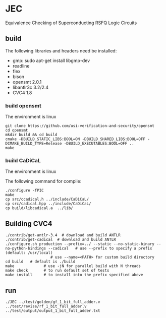 # JEC

Equivalence Checking of Superconducting RSFQ Logic Circuits

## build

The following libraries and headers need be installed:

- gmp: sudo apt-get install libgmp-dev
- readline
- flex
- bison
- opensmt 2.0.1
- libantlr3c 3.2/2.4
- CVC4 1.8

### build opensmt

The environment is linux

``` shell
git clone https://github.com/usi-verification-and-security/opensmt
cd opensmt
mkdir build && cd build
cmake -DBUILD_STATIC_LIBS:BOOL=ON -DBUILD_SHARED_LIBS:BOOL=OFF -DCMAKE_BUILD_TYPE=Release -DBUILD_EXECUTABLES:BOOL=OFF ..
make
```

### build CaDiCaL

The environment is linux

The following command for compile:

``` shell
./configure -fPIC
make
cp src/ccadical.h ../include/CaDiCaL/
cp src/cadical.hpp ../include/CaDiCaL/
cp build/libcadical.a  ../lib/
```

## Building CVC4

``` shell
./contrib/get-antlr-3.4  # download and build ANTLR
./contrib/get-cadical  # download and build ANTLR
./configure.sh production --prefix=../ --static --no-static-binary --no-python-bindings --cadical   # use --prefix to specify a prefix (default: /usr/local)
                    # use --name=<PATH> for custom build directory
cd build   # default is ./build
make             # use -jN for parallel build with N threads
make check       # to run default set of tests
make install     # to install into the prefix specified above
```

## run

``` shell
./JEC ../test/golden/gf_1_bit_full_adder.v ../test/revise/rf_1_bit_full_adder.v ../test/output/output_1_bit_full_adder.txt
```
